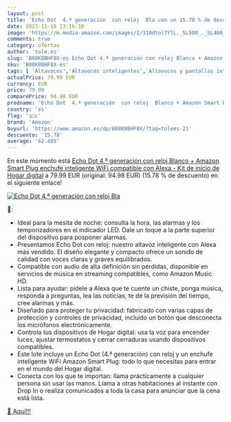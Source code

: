 ```yaml
---
layout: post
title: 'Echo Dot  4.ª generación  con reloj  Bla con un 15.78 % de descuento'
date: 2021-11-18 23:16:10
image: 'https://m.media-amazon.com/images/I/310dtol7YlL._SL500_._SL400_.jpg'
comments: true
category: ofertas
author: 'tole.es'
slug: 'B08K8BHF8X-es Echo Dot 4.ª generación con reloj Blanco + Amazon Smart...'
sku: 'B08K8BHF8X-es'
tags: [ 'Altavoces','Altavoces inteligentes','Altavoces y pantallas inteligentes Echo','Dispositivos Amazon','Dispositivos Amazon y Accesorios','Electrónica','Equipos de audio y Hi-Fi','alexa','amazon','enchufe','inteligente', ]
actualPrice: 79.99 EUR
currency: EUR
price: 79.99
comparePrice: 94.98 EUR
prodname: 'Echo Dot  4.ª generación  con reloj  Blanco + Amazon Smart Plug  enchufe inteligente WiFi   compatible con Alexa - Kit de inicio de Hogar digital'
country: 'es'
flag: '🇪🇸'
brand: 'Amazon'
buyurl: 'https://www.amazon.es/dp/B08K8BHF8X/?tag=tolees-21'
descuento: '15.78'
average: '62.485'
---
```


En este momento está [Echo Dot  4.ª generación  con reloj  Blanco + Amazon Smart Plug  enchufe inteligente WiFi   compatible con Alexa - Kit de inicio de Hogar digital](https://www.amazon.es/dp/B08K8BHF8X/?tag=tolees-21) a 79.99 EUR (original: 94.98 EUR) (15.78 %  de descuento) en el siguiente enlace!

[![Echo Dot  4.ª generación  con reloj  Bla](https://m.media-amazon.com/images/I/310dtol7YlL._SL500_._SL400_.jpg)](https://www.amazon.es/dp/B08K8BHF8X/?tag=tolees-21)

🔎:

- Ideal para la mesita de noche: consulta la hora, las alarmas y los temporizadores en el indicador LED. Dale un toque a la parte superior del dispositivo para posponer alarmas.
- Presentamos Echo Dot con reloj: nuestro altavoz inteligente con Alexa más vendido. El diseño elegante y compacto ofrece un sonido de calidad con voces claras y graves equilibrados.
- Compatible con audio de alta definición sin pérdidas, disponible en servicios de música en streaming compatibles, como Amazon Music HD.
- Lista para ayudar: pídele a Alexa que te cuente un chiste, ponga música, responda a preguntas, lea las noticias, te dé la previsión del tiempo, cree alarmas y más.
- Diseñado para proteger tu privacidad: fabricado con varias capas de protección y controles de privacidad, incluido un botón que desconecta los micrófonos electrónicamente.
- Controla tus dispositivos de Hogar digital: usa la voz para encender luces, ajustar termostatos y cerrar cerraduras usando dispositivos compatibles.
- Este lote incluye un Echo Dot (4.ª generación) con reloj y un enchufe inteligente WiFi Amazon Smart Plug: todo lo que necesitas para entrar en el mundo del Hogar digital.
- Conecta con los que te importan: llama prácticamente a cualquier persona sin usar las manos. Llama a otras habitaciones al instante con Drop In o realiza comunicados a toda la casa para anunciar que la cena está lista.

[🛒 Aquí!!!](https://www.amazon.es/dp/B08K8BHF8X/?tag=tolees-21)
